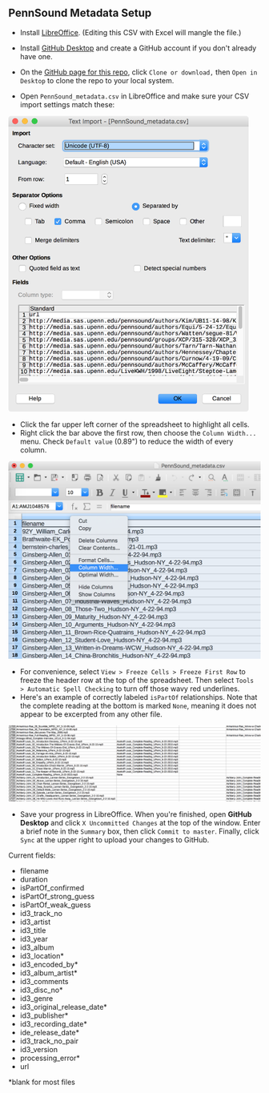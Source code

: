 ## PennSound Metadata Setup


- Install [LibreOffice](https://www.libreoffice.org/). (Editing this CSV with Excel will mangle the file.)

- Install [GitHub Desktop](https://desktop.github.com/) and create a GitHub account if you don't already have one.

- On the [GitHub page for this repo](https://github.com/stevemclaugh/pennsound-metadata), click `Clone or download,` then `Open in Desktop` to clone the repo to your local system.

- Open `PennSound_metadata.csv` in LibreOffice and make sure your CSV import settings match these:

<img src="img/LibreOffice_settings.png" width="480">



- Click the far upper left corner of the spreadsheet to highlight all cells.
- Right click the bar above the first row, then choose the `Column Width...` menu. Check `Default value` (0.89") to reduce the width of every column.

<img src="img/column_width.png" width="520">

- For convenience, select `View > Freeze Cells > Freeze First Row` to freeze the header row at the top of the spreadsheet. Then select `Tools > Automatic Spell Checking` to turn off those wavy red underlines.
- Here's an example of correctly labeled `isPartOf` relationships. Note that the complete reading at the bottom is marked `None`, meaning it does not appear to be excerpted from any other file.

<img src="img/isPartOf_example.png" width="900">

- Save your progress in LibreOffice. When you're finished, open **GitHub Desktop** and click `X Uncommitted Changes` at the top of the window. Enter a brief note in the `Summary` box, then click `Commit to master`. Finally, click `Sync` at the upper right to upload your changes to GitHub.



Current fields:

- filename
- duration
- isPartOf_confirmed
- isPartOf_strong_guess
- isPartOf_weak_guess
- id3_track_no
- id3_artist
- id3_title
- id3_year
- id3_album
- id3_location*
- id3_encoded_by*
- id3_album_artist*
- id3_comments
- id3_disc_no*
- id3_genre
- id3_original_release_date*
- id3_publisher*
- id3_recording_date*
- ide_release_date*
- id3_track_no_pair
- id3_version
- processing_error*
- url

\*blank for most files

